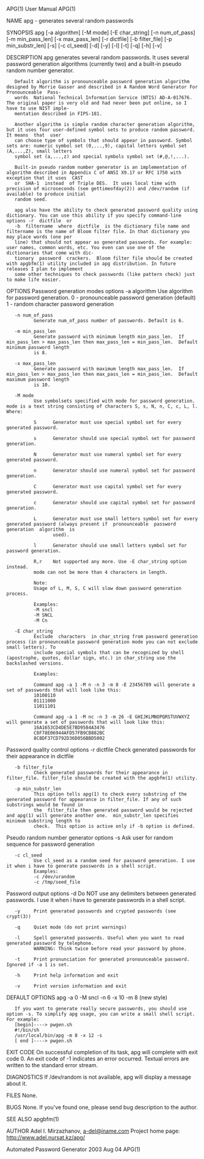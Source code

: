 APG(1)                                                                       User Manual                                                                      APG(1)

NAME
       apg - generates several random passwords

SYNOPSIS
       apg  [-a  algorithm]  [-M mode] [-E char_string] [-n num_of_pass] [-m min_pass_len] [-x max_pass_len] [-r dictfile] [-b filter_file] [-p min_substr_len] [-s]
       [-c cl_seed] [-d] [-y] [-l] [-t] [-q] [-h] [-v]

DESCRIPTION
       apg generates several random passwords. It uses several password generation algorithms (currently two) and a built-in pseudo random number generator.

       Default algorithm is pronounceable password generation algorithm designed by Morrie Gasser and described in A Random Word Generator For  Pronounceable  Pass‐
       words  National Technical Information Service (NTIS) AD-A-017676.  The original paper is very old and had never been put online, so I have to use NIST imple‐
       mentation described in FIPS-181.

       Another algorithm is simple random character generation algorithm, but it uses four user-defined symbol sets to produce random password. It means  that  user
       can choose type of symbols that should appear in password. Symbol sets are: numeric symbol set (0,...,9), capital letters symbol set (A,...,Z), small letters
       symbol set (a,...,z) and special symbols symbol set (#,@,!,...).

       Built-in pseudo random number generator is an implementation of algorithm described in Appendix C of ANSI X9.17 or RFC 1750 with exception that it uses  CAST
       or  SHA-1  instead  of Triple DES.  It uses local time with precision of microseconds (see gettimeofday(2)) and /dev/random (if available) to produce initial
       random seed.

       apg also have the ability to check generated password quality using dictionary. You can use this ability if you specify command-line options -r  dictfile  or
       -b  filtername  where  dictfile  is the dictionary file name and filtername is the name of Bloom filter file. In that dictionary you may place words (one per
       line) that should not appear as generated passwords. For example: user names, common words, etc. You even can use one of the dictionaries that come with dic‐
       tionary  password  crackers.  Bloom filter file should be created with apgbfm(1) utility included in apg distribution. In future releases I plan to implement
       some other techniques to check passwords (like pattern check) just to make life easier.

OPTIONS
   Password generation modes options
       -a algorithm
              Use algorithm for password generation.
              0 - pronounceable password generation (default)
              1 - random character password generation

       -n num_of_pass
              Generate num_of_pass number of passwords. Default is 6.

       -m min_pass_len
              Generate password with minimum length min_pass_len.  If min_pass_len > max_pass_len then max_pass_len = min_pass_len.  Default minimum password length
              is 8.

       -x max_pass_len
              Generate password with maximum length max_pass_len.  If min_pass_len > max_pass_len then max_pass_len = min_pass_len.  Default maximum password length
              is 10.

       -M mode
              Use symbolsets specified with mode for password generation.  mode is a text string consisting of characters S, s, N, n, C, c, L, l. Where:

              S      Generator must use special symbol set for every generated password.

              s      Generator should use special symbol set for password generation.

              N      Generator must use numeral symbol set for every generated password.

              n      Generator should use numeral symbol set for password generation.

              C      Generator must use capital symbol set for every generated password.

              c      Generator should use capital symbol set for password generation.

              L      Generator must use small letters symbol set for every generated password (always present if  pronounceable  password  generation  algorithm  is
                     used).

              l      Generator should use small letters symbol set for password generation.

              R,r    Not supported any more. Use -E char_string option instead.
              mode can not be more than 4 characters in length.

              Note:
              Usage of L, M, S, C will slow down password generation process.

              Examples:
              -M sncl
              -M SNCL
              -M Cn

       -E char_string
              Exclude  characters  in char_string from password generation process (in pronounceable password generation mode you can not exclude small letters). To
              include special symbols that can be recognized by shell (apostrophe, quotes, dollar sign, etc.) in char_string use the backslashed versions.

              Examples:

              Command apg -a 1 -M n -n 3 -m 8 -E 23456789 will generate a set of passwords that will look like this:
              10100110
              01111000
              11011101

              Command apg -a 1 -M nc -n 3 -m 26 -E GHIJKLMNOPQRSTUVWXYZ will generate a set of passwords that will look like this:
              16A1653CD4DE5E7BD9584A3476
              C8F78E06944AFD57FB9CB882BC
              8C8DF37CD792D36D056BBD5002

   Password quality control options
       -r dictfile
              Check generated passwords for their appearance in dictfile

       -b filter_file
              Check generated passwords for their appearance in filter_file. filter_file should be created with the apgbfm(1) utility.

       -p min_substr_len
              This option tells apg(1) to check every substring of the generated password for appearance in filter_file. If any of such substrings would be found in
              the  filter_file then generated password would be rejected and apg(1) will generate another one.  min_substr_len specifies minimum substring length to
              check.  This option is active only if -b option is defined.

   Pseudo random number generator options
       -s     Ask user for random sequence for password generation

       -c cl_seed
              Use cl_seed as a random seed for password generation. I use it when i have to generate passwords in a shell script.
              Examples:
              -c /dev/urandom
              -c /tmp/seed_file

   Password output options
       -d     Do NOT use any delimiters between generated passwords. I use it when i have to generate passwords in a shell script.

       -y     Print generated passwords and crypted passwords (see crypt(3))

       -q     Quiet mode (do not print warnings)

       -l     Spell generated passwords. Useful when you want to read generated password by telephone.
              WARNING: Think twice before read your password by phone.

       -t     Print pronunciation for generated pronounceable password. Ignored if -a 1 is set.

       -h     Print help information and exit

       -v     Print version information and exit

DEFAULT OPTIONS
       apg -a 0 -M sncl -n 6 -x 10 -m 8 (new style)

       If you want to generate really secure passwords, you should use option -s. To simplify apg usage, you can write a small shell script. For example:
       [begin]----> pwgen.sh
       #!/bin/sh
       /usr/local/bin/apg -m 8 -x 12 -s
       [ end ]----> pwgen.sh

EXIT CODE
       On successful completion of its task, apg will complete with exit code 0.  An exit code of -1 indicates an error occurred.  Textual errors are written to the
       standard error stream.

DIAGNOSTICS
       If /dev/random is not available, apg will display a message about it.

FILES
       None.

BUGS
       None.  If you've found one, please send bug description to the author.

SEE ALSO
       apgbfm(1)

AUTHOR
       Adel I. Mirzazhanov, <a-del@iname.com>
       Project home page: http://www.adel.nursat.kz/apg/

Automated Password Generator                                                 2003 Aug 04                                                                      APG(1)
